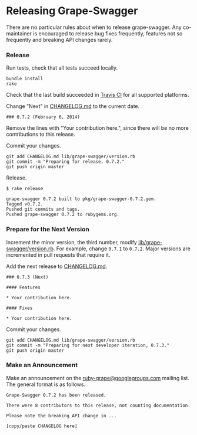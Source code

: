 # Releasing Grape-Swagger

There are no particular rules about when to release grape-swagger. Any co-maintainer is encouraged to release bug fixes frequently, features not so frequently and breaking API changes rarely.

### Release

Run tests, check that all tests succeed locally.

```
bundle install
rake
```

Check that the last build succeeded in [Travis CI](https://travis-ci.org/ruby-grape/grape-swagger) for all supported platforms.

Change "Next" in [CHANGELOG.md](CHANGELOG.md) to the current date.

```
### 0.7.2 (February 6, 2014)
```

Remove the lines with "Your contribution here.", since there will be no more contributions to this release.

Commit your changes.

```
git add CHANGELOG.md lib/grape-swagger/version.rb
git commit -m "Preparing for release, 0.7.2."
git push origin master
```

Release.

```
$ rake release

grape-swagger 0.7.2 built to pkg/grape-swagger-0.7.2.gem.
Tagged v0.7.2.
Pushed git commits and tags.
Pushed grape-swagger 0.7.2 to rubygems.org.
```

### Prepare for the Next Version

Increment the minor version, the third number, modify [lib/grape-swagger/version.rb](lib/grape-swagger/version.rb). For example, change `0.7.1` to `0.7.2`. Major versions are incremented in pull requests that require it.

Add the next release to [CHANGELOG.md](CHANGELOG.md).

```
### 0.7.3 (Next)

#### Features

* Your contribution here.

#### Fixes

* Your contribution here.
```

Commit your changes.

```
git add CHANGELOG.md lib/grape-swagger/version.rb
git commit -m "Preparing for next developer iteration, 0.7.3."
git push origin master
```

### Make an Announcement

Make an announcement on the [ruby-grape@googlegroups.com](mailto:ruby-grape@googlegroups.com) mailing list. The general format is as follows.

```
Grape-Swagger 0.7.2 has been released.

There were 8 contributors to this release, not counting documentation.

Please note the breaking API change in ...

[copy/paste CHANGELOG here]

```

